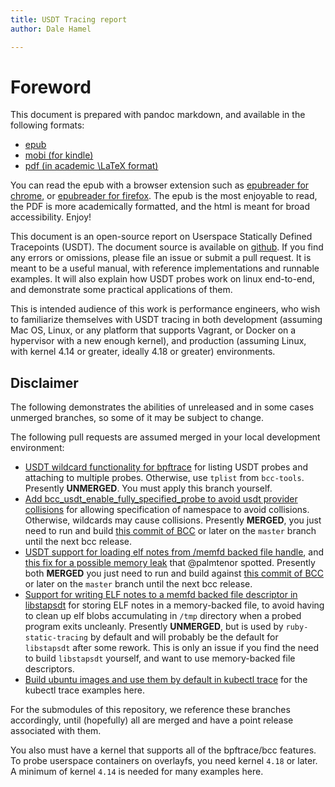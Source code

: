 ```yaml
---
title: USDT Tracing report
author: Dale Hamel

---
```


# Foreword


This document is prepared with pandoc markdown, and available in the following formats:

* [epub](http://blog.srvthe.net/usdt-report-doc/output/doc.epub)
* [mobi (for kindle)](http://blog.srvthe.net/usdt-report-doc/output/doc.mobi)
* [pdf (in academic \LaTeX format)](http://blog.srvthe.net/usdt-report-doc/output/doc.pdf)

You can read the epub with a browser extension such as [epubreader for chrome](https://chrome.google.com/webstore/detail/epubreader/jhhclmfgfllimlhabjkgkeebkbiadflb?hl=en), or [epubreader for firefox](https://addons.mozilla.org/en-CA/firefox/addon/epubreader/). The epub is the most enjoyable to read, the PDF is more academically formatted, and the html is meant for broad accessibility. Enjoy!

This document is an open-source report on Userspace Statically Defined Tracepoints (USDT). The document source is available on [github](https://github.com/dalehamel/usdt-report-doc). If you find any errors or omissions, please file an issue or submit a pull request. It is meant to be a useful manual, with reference implementations and runnable examples. It will also explain how USDT probes work on linux end-to-end, and demonstrate some practical applications of them.

This is intended audience of this work is performance engineers, who wish to familiarize themselves with USDT tracing in both development (assuming Mac OS, Linux, or any platform that supports Vagrant, or Docker on a hypervisor with a new enough kernel), and production (assuming Linux, with kernel 4.14 or greater, ideally 4.18 or greater) environments.

## Disclaimer

The following demonstrates the abilities of unreleased and in some cases unmerged branches, so some of it may be subject to change.

The following pull requests are assumed merged in your local development environment:

* [USDT wildcard functionality for bpftrace](https://github.com/iovisor/bpftrace/pull/508) for listing USDT probes and attaching to multiple probes. Otherwise, use `tplist` from `bcc-tools`. Presently **UNMERGED**. You must apply this branch yourself.
* [Add bcc_usdt_enable_fully_specified_probe to avoid usdt provider collisions](https://github.com/iovisor/bcc/pull/2294) for allowing specification of namespace to avoid collisions. Otherwise, wildcards may cause collisions. Presently **MERGED**, you just need to run and build [this commit of BCC](https://github.com/iovisor/bcc/commit/33bffcaadcf3bd70807dc1de1145de54b6b7ab67) or later on the `master` branch until the next bcc release.
* [USDT support for loading elf notes from /memfd backed file handle](https://github.com/iovisor/bcc/pull/2314), and [this fix for a possible memory leak](https://github.com/iovisor/bcc/pull/2320) that @palmtenor spotted. Presently both **MERGED** you just need to run and build against [this commit of BCC](https://github.com/iovisor/bcc/commit/440268ea744662b32087087342e29ea8ab186f79) or later on the `master` branch until the next bcc release.
* [Support for writing ELF notes to a memfd backed file descriptor in libstapsdt](https://github.com/sthima/libstapsdt/pull/24) for storing ELF notes in a memory-backed file, to avoid having to clean up elf blobs accumulating in `/tmp` directory when a probed program exits uncleanly. Presently **UNMERGED**, but is used by `ruby-static-tracing` by default and will probably be the default for `libstapsdt` after some rework. This is only an issue if you find the need to build `libstapsdt` yourself, and want to use memory-backed file descriptors.
* [Build ubuntu images and use them by default in kubectl trace](https://github.com/iovisor/kubectl-trace/pull/52) for the kubectl trace examples here.

For the submodules of this repository, we reference these branches accordingly, until (hopefully) all are merged and have a point release associated with them.

You also must have a kernel that supports all of the bpftrace/bcc features. To probe userspace containers on overlayfs, you need kernel `4.18` or later. A minimum of kernel `4.14` is needed for many examples here.
